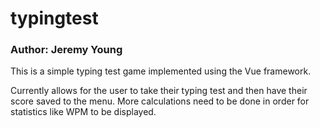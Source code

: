 # typingtest

### Author: Jeremy Young

This is a simple typing test game implemented using the Vue framework. 

Currently allows for the user to take their typing test and then have their 
score saved to the menu. More calculations need to be done in order for 
statistics like WPM to be displayed. 


